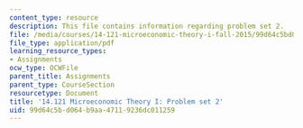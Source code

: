 ```yaml
---
content_type: resource
description: This file contains information regarding problem set 2.
file: /media/courses/14-121-microeconomic-theory-i-fall-2015/99d64c5bd064b9aa47119236dc011259_MIT14_121F15_ps2f05.pdf
file_type: application/pdf
learning_resource_types:
- Assignments
ocw_type: OCWFile
parent_title: Assignments
parent_type: CourseSection
resourcetype: Document
title: '14.121 Microeconomic Theory I: Problem set 2'
uid: 99d64c5b-d064-b9aa-4711-9236dc011259
---
```

